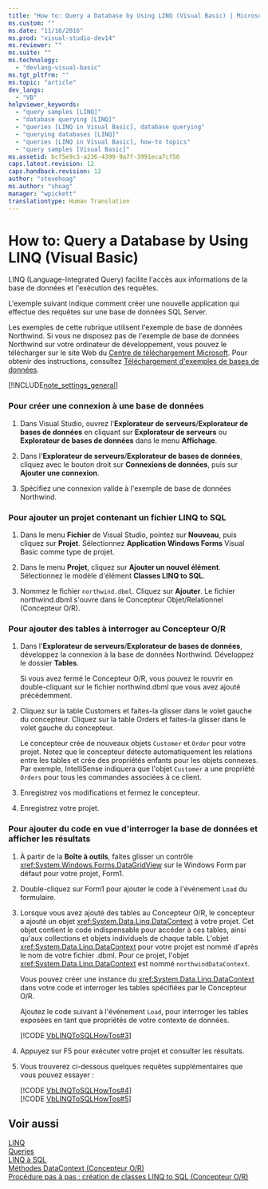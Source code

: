 ```yaml
---
title: "How to: Query a Database by Using LINQ (Visual Basic) | Microsoft Docs"
ms.custom: ""
ms.date: "11/16/2016"
ms.prod: "visual-studio-dev14"
ms.reviewer: ""
ms.suite: ""
ms.technology: 
  - "devlang-visual-basic"
ms.tgt_pltfrm: ""
ms.topic: "article"
dev_langs: 
  - "VB"
helpviewer_keywords: 
  - "query samples [LINQ]"
  - "database querying [LINQ]"
  - "queries [LINQ in Visual Basic], database querying"
  - "querying databases [LINQ]"
  - "queries [LINQ in Visual Basic], how-to topics"
  - "query samples [Visual Basic]"
ms.assetid: bcf5e9c3-a236-4399-9a7f-3991eca7cf56
caps.latest.revision: 12
caps.handback.revision: 12
author: "stevehoag"
ms.author: "shoag"
manager: "wpickett"
translationtype: Human Translation
---
```

# How to: Query a Database by Using LINQ (Visual Basic)
LINQ \(Language\-Integrated Query\) facilite l'accès aux informations de la base de données et l'exécution des requêtes.  
  
 L'exemple suivant indique comment créer une nouvelle application qui effectue des requêtes sur une base de données SQL Server.  
  
 Les exemples de cette rubrique utilisent l'exemple de base de données Northwind.  Si vous ne disposez pas de l'exemple de base de données Northwind sur votre ordinateur de développement, vous pouvez le télécharger sur le site Web du [Centre de téléchargement Microsoft](http://go.microsoft.com/fwlink/?LinkID=98088).  Pour obtenir des instructions, consultez [Téléchargement d'exemples de bases de données](../Topic/Downloading%20Sample%20Databases.md).  
  
 [!INCLUDE[note_settings_general](../../../../csharp/language-reference/compiler-messages/includes/note_settings_general_md.md)]  
  
### Pour créer une connexion à une base de données  
  
1.  Dans Visual Studio, ouvrez l'**Explorateur de serveurs**\/**Explorateur de bases de données** en cliquant sur **Explorateur de serveurs** ou **Explorateur de bases de données** dans le menu **Affichage**.  
  
2.  Dans l'**Explorateur de serveurs**\/**Explorateur de bases de données**, cliquez avec le bouton droit sur **Connexions de données**, puis sur **Ajouter une connexion**.  
  
3.  Spécifiez une connexion valide à l'exemple de base de données Northwind.  
  
### Pour ajouter un projet contenant un fichier LINQ to SQL  
  
1.  Dans le menu **Fichier** de Visual Studio, pointez sur **Nouveau**, puis cliquez sur **Projet**.  Sélectionnez **Application Windows Forms** Visual Basic comme type de projet.  
  
2.  Dans le menu **Projet**, cliquez sur **Ajouter un nouvel élément**.  Sélectionnez le modèle d'élément **Classes LINQ to SQL**.  
  
3.  Nommez le fichier `northwind.dbml`.  Cliquez sur **Ajouter**.  Le fichier northwind.dbml s'ouvre dans le Concepteur Objet\/Relationnel \(Concepteur O\/R\).  
  
### Pour ajouter des tables à interroger au Concepteur O\/R  
  
1.  Dans l'**Explorateur de serveurs**\/**Explorateur de bases de données**, développez la connexion à la base de données Northwind.  Développez le dossier **Tables**.  
  
     Si vous avez fermé le Concepteur O\/R, vous pouvez le rouvrir en double\-cliquant sur le fichier northwind.dbml que vous avez ajouté précédemment.  
  
2.  Cliquez sur la table Customers et faites\-la glisser dans le volet gauche du concepteur.  Cliquez sur la table Orders et faites\-la glisser dans le volet gauche du concepteur.  
  
     Le concepteur crée de nouveaux objets `Customer` et `Order` pour votre projet.  Notez que le concepteur détecte automatiquement les relations entre les tables et crée des propriétés enfants pour les objets connexes.  Par exemple, IntelliSense indiquera que l'objet `Customer` a une propriété `Orders` pour tous les commandes associées à ce client.  
  
3.  Enregistrez vos modifications et fermez le concepteur.  
  
4.  Enregistrez votre projet.  
  
### Pour ajouter du code en vue d'interroger la base de données et afficher les résultats  
  
1.  À partir de la **Boîte à outils**, faites glisser un contrôle <xref:System.Windows.Forms.DataGridView> sur le Windows Form par défaut pour votre projet, Form1.  
  
2.  Double\-cliquez sur Form1 pour ajouter le code à l'événement `Load` du formulaire.  
  
3.  Lorsque vous avez ajouté des tables au Concepteur O\/R, le concepteur a ajouté un objet <xref:System.Data.Linq.DataContext> à votre projet.  Cet objet contient le code indispensable pour accéder à ces tables, ainsi qu'aux collections et objets individuels de chaque table.  L'objet <xref:System.Data.Linq.DataContext> pour votre projet est nommé d'après le nom de votre fichier .dbml.  Pour ce projet, l'objet <xref:System.Data.Linq.DataContext> est nommé `northwindDataContext`.  
  
     Vous pouvez créer une instance du <xref:System.Data.Linq.DataContext> dans votre code et interroger les tables spécifiées par le Concepteur O\/R.  
  
     Ajoutez le code suivant à l'événement `Load`,  pour interroger les tables exposées en tant que propriétés de votre contexte de données.  
  
     [!CODE [VbLINQToSQLHowTos#3](../CodeSnippet/VS_Snippets_VBCSharp/VbLINQtoSQLHowTos#3)]  
  
4.  Appuyez sur F5 pour exécuter votre projet et consulter les résultats.  
  
5.  Vous trouverez ci\-dessous quelques requêtes supplémentaires que vous pouvez essayer :  
  
     [!CODE [VbLINQToSQLHowTos#4](../CodeSnippet/VS_Snippets_VBCSharp/VbLINQtoSQLHowTos#4)]  
    [!CODE [VbLINQToSQLHowTos#5](../CodeSnippet/VS_Snippets_VBCSharp/VbLINQtoSQLHowTos#5)]  
  
## Voir aussi  
 [LINQ](../../../../visual-basic/programming-guide/language-features/linq/index.md)   
 [Queries](../../../../visual-basic/language-reference/queries/queries.md)   
 [LINQ à SQL](../Topic/LINQ%20to%20SQL.md)   
 [Méthodes DataContext \(Concepteur O\/R\)](/visual-studio/data-tools/datacontext-methods-o-r-designer)   
 [Procédure pas à pas : création de classes LINQ to SQL \(Concepteur O\/R\)](../Topic/Walkthrough:%20Creating%20LINQ%20to%20SQL%20Classes%20\(O-R%20Designer\).md)